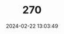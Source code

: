---
title: "270"
category: "Acomys mullah"
draft: false
date: 2024-02-22 13:03:49
languages:
  German: ["Mullah-Stachelmaus"]
  English: ["Mullah Spiny Mouse"]
---